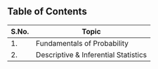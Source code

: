 ## Table of Contents

| S.No. | Topic                                      |
|-------|--------------------------------------------|
| 1.    | Fundamentals of Probability                |
| 2.    | Descriptive & Inferential Statistics                      |
